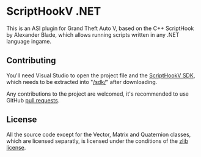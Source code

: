 ScriptHookV .NET
================

This is an ASI plugin for Grand Theft Auto V, based on the C++ ScriptHook by Alexander Blade, which allows running scripts written in any .NET language ingame.

## Contributing

You'll need Visual Studio to open the project file and the [ScriptHookV SDK](http://gtaforums.com/topic/788343-vrel-script-hook-v/), which needs to be extracted into "[/sdk/](/sdk/)" after downloading.

Any contributions to the project are welcomed, it's recommended to use GitHub [pull requests](https://help.github.com/articles/using-pull-requests/).

## License

All the source code except for the Vector, Matrix and Quaternion classes, which are licensed separatly, is licensed under the conditions of the [zlib license](LICENSE.txt).
